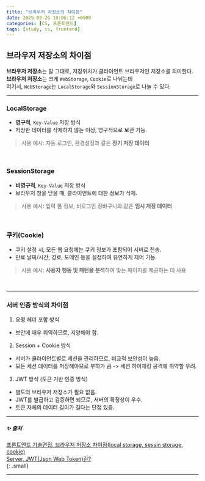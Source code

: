 ```yaml
---
title: "브라우저 저장소의 차이점"
date: 2025-08-26 18:06:12 +0900
categories: [CS, 프론트엔드]
tags: [study, cs, frontend]
---
```


## 브라우저 저장소의 차이점

**브라우저 저장소**는 말 그대로, 저장위치가 클라이언트 브라우저인 저장소를 의미한다.  
**브라우저 저장소**는 크게 `WebStorage`, `Cookie`로 나뉘는데  
여기서, `WebStorage`는 `LocalStorage`와 `SessionStorage`로 나눌 수 있다.

---

### <span class="greenpen">LocalStorage</span>  
- <span class="bluepen">**영구적**</span>, `Key-Value` 저장 방식  
- 저장한 데이터를 삭제하지 않는 이상, 영구적으로 보관 가능.  
  
> 사용 예시: 자동 로그인, 환경설정과 같은 **장기 저장 데이터**  

<br>

### <span class="greenpen">SessionStorage</span>   
- <span class="redpen">**비영구적**</span>, `Key-Value` 저장 방식  
- 브라우저 창을 닫을 때, 클라이언트에 대한 정보가 삭제.  

> 사용 예시: 입력 폼 정보, 비로그인 장바구니와 같은 **임시 저장 데이터**  

<br> 

### <span class="greenpen">쿠키(Cookie)</span>  
- 쿠키 설정 시, 모든 웹 요청에는 쿠키 정보가 포함되어 서버로 전송.
- 만료 날짜/시간, 경로, 도메인 등을 설정하여 유연하게 제어 가능. 

> 사용 예시: **사용자 행동 및 패턴을 분석**하여 맞는 페이지를 제공하는 데 사용

<br>

---

### 서버 인증 방식의 차이점  
1. 요청 헤더 포함 방식  
- 보안에 매우 취약하므로, 지양해야 함.

2. Session + Cookie 방식  
- 서버가 클라이언트별로 세션을 관리하므로, 비교적 보안성이 높음.  
- 모든 세션 데이터를 저장해야므로 부하가 큼 -> <span class="redpen">세션 하이재킹 공격</span>에 취약할 우려.  

3. JWT 방식 (토큰 기반 인증 방식)
- 별도의 브라우저 저장소가 필요 없음.
- JWT를 발급하고 검증하면 되므로, 서버의 확정성이 우수.  
- <span class="redpen">토큰 자체의 데이터 길이가 길다</span>는 단점 있음. 

---

##### ✨ 출처

[프론트엔드 기술면접. 브라우저 저장소 차이점(local storage, sessin storage, cookie)](https://yooneeee.tistory.com/124)  
[Server, JWT(Json Web Token)란?](https://mangkyu.tistory.com/56)  
{: .small}  

---